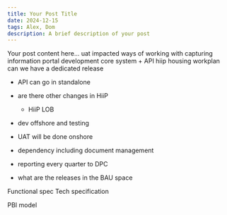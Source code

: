 ```yaml
---
title: Your Post Title
date: 2024-12-15
tags: Alex, Dom
description: A brief description of your post
---
```


Your post content here...
uat impacted
ways of working with capturing information
portal development
core system + API
hiip housing workplan
can we have a dedicated release

- API can go in standalone
- are there other changes in HiiP
	- HiiP LOB

- dev offshore and testing
- UAT will be done onshore
- dependency including document management
- reporting every quarter to DPC
- what are the releases in the BAU space

Functional spec
Tech specification

PBI model
